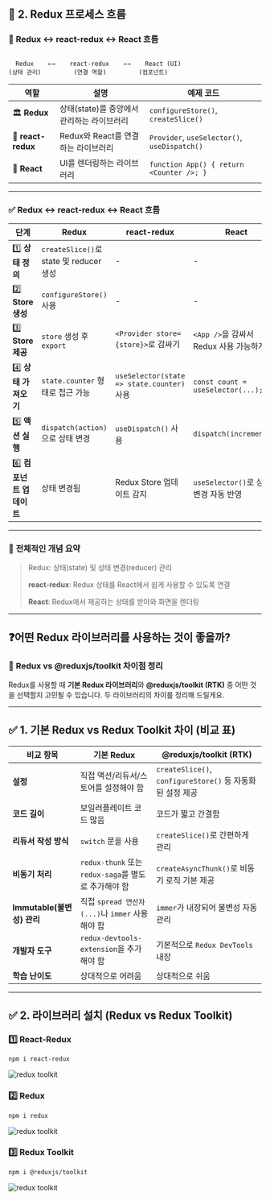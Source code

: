 ## 📌 2. Redux 프로세스 흐름


### 🎯 **Redux ↔ react-redux ↔ React 흐름**

```

  Redux    ←→    react-redux    ←→    React (UI)
(상태 관리)         (연결 역할)         (컴포넌트)

```

| **역할** | **설명** | **예제 코드** |
| --- | --- | --- |
| 🏛 **Redux** | 상태(state)를 중앙에서 관리하는 라이브러리 | `configureStore()`, `createSlice()` |
| 🔗 **react-redux** | Redux와 React를 연결하는 라이브러리 | `Provider`, `useSelector()`, `useDispatch()` |
| 🎨 **React** | UI를 렌더링하는 라이브러리 | `function App() { return <Counter />; }` |

---

### ✅ **Redux ↔ react-redux ↔ React 흐름**

| 단계 | Redux | react-redux | React |
| --- | --- | --- | --- |
| 1️⃣ **상태 정의** | `createSlice()`로 state 및 reducer 생성 | - | - |
| 2️⃣ **Store 생성** | `configureStore()` 사용 | - | - |
| 3️⃣ **Store 제공** | `store` 생성 후 `export` | `<Provider store={store}>`로 감싸기 | `<App />`을 감싸서 Redux 사용 가능하게 함 |
| 4️⃣ **상태 가져오기** | `state.counter` 형태로 접근 가능 | `useSelector(state => state.counter)` 사용 | `const count = useSelector(...);` |
| 5️⃣ **액션 실행** | `dispatch(action)`으로 상태 변경 | `useDispatch()` 사용 | `dispatch(increment())` |
| 6️⃣ **컴포넌트 업데이트** | 상태 변경됨 | Redux Store 업데이트 감지 | `useSelector()`로 상태 변경 자동 반영 |

---

### 📌 **전체적인 개념 요약**

> Redux: 상태(state) 및 상태 변경(reducer) 관리
> 
> 
> **react-redux**: Redux 상태를 React에서 쉽게 사용할 수 있도록 연결
> 
> **React**: Redux에서 제공하는 상태를 받아와 화면을 렌더링
> 

---

## ❓어떤 **Redux 라이브러리를 사용하는 것이 좋을까?**

### 🚀 **Redux vs @reduxjs/toolkit 차이점 정리**

Redux를 사용할 때 **기본 Redux 라이브러리**와 **@reduxjs/toolkit (RTK)** 중 어떤 것을 선택할지 고민될 수 있습니다. 두 라이브러리의 차이를 정리해 드릴게요.

---

## ✅ **1. 기본 Redux vs Redux Toolkit 차이 (비교 표)**

| 비교 항목 | **기본 Redux** | **@reduxjs/toolkit (RTK)** |
| --- | --- | --- |
| **설정** | 직접 액션/리듀서/스토어를 설정해야 함 | `createSlice()`, `configureStore()` 등 자동화된 설정 제공 |
| **코드 길이** | 보일러플레이트 코드 많음 | 코드가 짧고 간결함 |
| **리듀서 작성 방식** | `switch` 문을 사용 | `createSlice()`로 간편하게 관리 |
| **비동기 처리** | `redux-thunk` 또는 `redux-saga`를 별도로 추가해야 함 | `createAsyncThunk()`로 비동기 로직 기본 제공 |
| **Immutable(불변성) 관리** | 직접 `spread 연산자(...)`나 `immer` 사용해야 함 | `immer`가 내장되어 불변성 자동 관리 |
| **개발자 도구** | `redux-devtools-extension`을 추가해야 함 | 기본적으로 `Redux DevTools` 내장 |
| **학습 난이도** | 상대적으로 어려움 | 상대적으로 쉬움 |

---

## ✅ **2. 라이브러리 설치 (Redux vs Redux Toolkit)**

### 1️⃣ **React-Redux**

```bash
npm i react-redux
```

![redux toolkit](./images/01_react_redux.png)

### 2️⃣ **Redux**

```bash
npm i redux
```

![redux toolkit](./images/02_redux.png)

### 3️⃣ **Redux Toolkit**

```bash
npm i @reduxjs/toolkit
```

![redux toolkit](./images/03_redux_toolkit.png)
  


               









